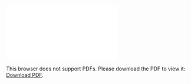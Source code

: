 <object data="christ-in-song/CIS1908pdfs/297.pdf" type="application/pdf" width="100%" height="1024px">
    <embed src="christ-in-song/CIS1908pdfs/297.pdf">
        <p>This browser does not support PDFs. Please download the PDF to view it: <a href="christ-in-song/CIS1908pdfs/297.pdf">Download PDF</a>.</p>
    </embed>
</object>
